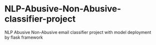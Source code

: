 # NLP-Abusive-Non-Abusive-classifier-project
NLP Abusive Non-Abusive email classifier project with model deployment by flask framework
